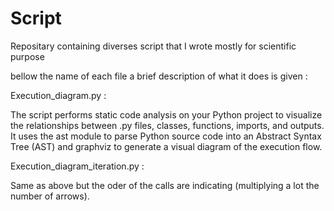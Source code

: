 # Script
Repositary containing diverses script that I wrote mostly for scientific purpose

bellow the name of each file a brief description of what it does is given :

Execution_diagram.py :

The script performs static code analysis on your Python project to visualize the relationships between .py files, classes, functions, imports, and outputs. It uses the ast module to parse Python source code into an Abstract Syntax Tree (AST) and graphviz to generate a visual diagram of the execution flow.

Execution_diagram_iteration.py :

Same as above but the oder of the calls are indicating (multiplying a lot the number of arrows).
